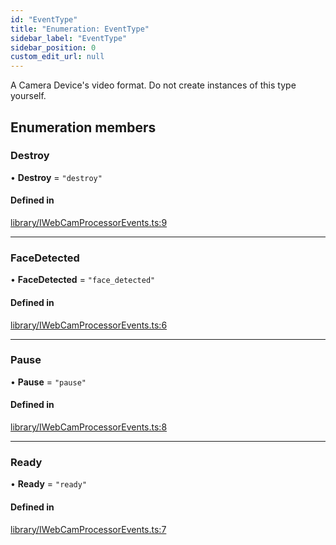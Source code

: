 ```yaml
---
id: "EventType"
title: "Enumeration: EventType"
sidebar_label: "EventType"
sidebar_position: 0
custom_edit_url: null
---
```


A Camera Device's video format. Do not create instances of this type yourself.

## Enumeration members

### Destroy

• **Destroy** = `"destroy"`

#### Defined in

[library/IWebCamProcessorEvents.ts:9](https://github.com/sergio-lucas/webCamProcessor/blob/e78be59/src/library/IWebCamProcessorEvents.ts#L9)

___

### FaceDetected

• **FaceDetected** = `"face_detected"`

#### Defined in

[library/IWebCamProcessorEvents.ts:6](https://github.com/sergio-lucas/webCamProcessor/blob/e78be59/src/library/IWebCamProcessorEvents.ts#L6)

___

### Pause

• **Pause** = `"pause"`

#### Defined in

[library/IWebCamProcessorEvents.ts:8](https://github.com/sergio-lucas/webCamProcessor/blob/e78be59/src/library/IWebCamProcessorEvents.ts#L8)

___

### Ready

• **Ready** = `"ready"`

#### Defined in

[library/IWebCamProcessorEvents.ts:7](https://github.com/sergio-lucas/webCamProcessor/blob/e78be59/src/library/IWebCamProcessorEvents.ts#L7)
